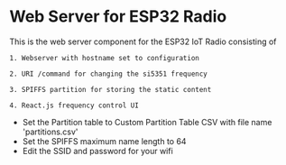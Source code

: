 # Web Server for ESP32 Radio

This is the web server component for the ESP32 IoT Radio consisting of
    
    1. Webserver with hostname set to configuration
    
    2. URI /command for changing the si5351 frequency
    
    3. SPIFFS partition for storing the static content
    
    4. React.js frequency control UI

* Set the Partition table to Custom Partition Table CSV with file name 'partitions.csv'
* Set the SPIFFS maximum name length to 64
* Edit the SSID and password for your wifi

